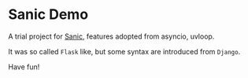  Sanic Demo
 ===

 A trial project for [Sanic](https://github.com/channelcat/sanic), features adopted from asyncio, uvloop.

 It was so called `Flask` like, but some syntax are introduced from `Django`.

 Have fun!